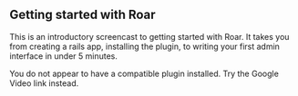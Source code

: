 Getting started with Roar
-------------------------

This is an introductory screencast to getting started with Roar.  It takes you from creating a rails app, installing the plugin, to writing your first admin interface in under 5 minutes.

<object classid="clsid:02BF25D5-8C17-4B23-BC80-D3488ABDDC6B" codebase="http://www.apple.com/qtactivex/qtplugin.cab" width="750" height="620">
 <param name="src" value="http://nanoware.com/assets/2007/2/2/roar_getting_started.mov">
 <param name="controller" value="true">
 <param name="autoplay" value="false">
<!--[if !IE]> <-->
<object type="video/quicktime" data="http://nanoware.com/assets/2007/2/2/roar_getting_started.mov" width="750" height="620" class="mov">
  <param name="autoplay" value="false">
  <param name="controller" value="true">
  You do not appear to have a compatible plugin installed. Try the Google Video link instead.
</object>
<!--> <![endif]-->
</object>
